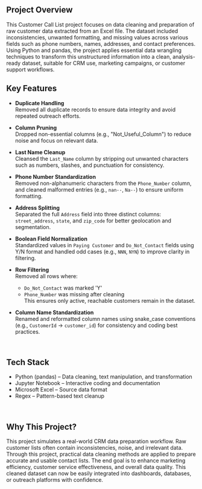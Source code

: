 <h2>Project Overview</h2>
This Customer Call List project focuses on data cleaning and preparation of raw customer data extracted from an Excel file. The dataset included inconsistencies, unwanted formatting, and missing values across various fields such as phone numbers, names, addresses, and contact preferences. Using Python and pandas, the project applies essential data wrangling techniques to transform this unstructured information into a clean, analysis-ready dataset, suitable for CRM use, marketing campaigns, or customer support workflows.

<br />

<h2>Key Features</h2>

- <strong>Duplicate Handling</strong>  
  Removed all duplicate records to ensure data integrity and avoid repeated outreach efforts.

- <strong>Column Pruning</strong>  
  Dropped non-essential columns (e.g., "Not_Useful_Column") to reduce noise and focus on relevant data.

- <strong>Last Name Cleanup</strong>  
  Cleansed the <code>Last_Name</code> column by stripping out unwanted characters such as numbers, slashes, and punctuation for consistency.

- <strong>Phone Number Standardization</strong>  
  Removed non-alphanumeric characters from the <code>Phone_Number</code> column, and cleaned malformed entries (e.g., <code>nan--</code>, <code>Na--</code>) to ensure uniform formatting.

- <strong>Address Splitting</strong>  
  Separated the full <code>Address</code> field into three distinct columns: <code>street_address</code>, <code>state</code>, and <code>zip_code</code> for better geolocation and segmentation.

- <strong>Boolean Field Normalization</strong>  
  Standardized values in <code>Paying Customer</code> and <code>Do_Not_Contact</code> fields using Y/N format and handled odd cases (e.g., <code>NNN</code>, <code>NYN</code>) to improve clarity in filtering.

- <strong>Row Filtering</strong>  
  Removed all rows where:
  - <code>Do_Not_Contact</code> was marked 'Y'
  - <code>Phone_Number</code> was missing after cleaning  
  This ensures only active, reachable customers remain in the dataset.

- <strong>Column Name Standardization</strong>  
  Renamed and reformatted column names using snake_case conventions (e.g., <code>CustomerId</code> → <code>customer_id</code>) for consistency and coding best practices.

<br />

<h2>Tech Stack</h2>

- Python (pandas) – Data cleaning, text manipulation, and transformation  
- Jupyter Notebook – Interactive coding and documentation  
- Microsoft Excel – Source data format  
- Regex – Pattern-based text cleanup

<br />

<h2>Why This Project?</h2>
This project simulates a real-world CRM data preparation workflow. Raw customer lists often contain inconsistencies, noise, and irrelevant data. Through this project, practical data cleaning methods are applied to prepare accurate and usable contact lists. The end goal is to enhance marketing efficiency, customer service effectiveness, and overall data quality. This cleaned dataset can now be easily integrated into dashboards, databases, or outreach platforms with confidence.

